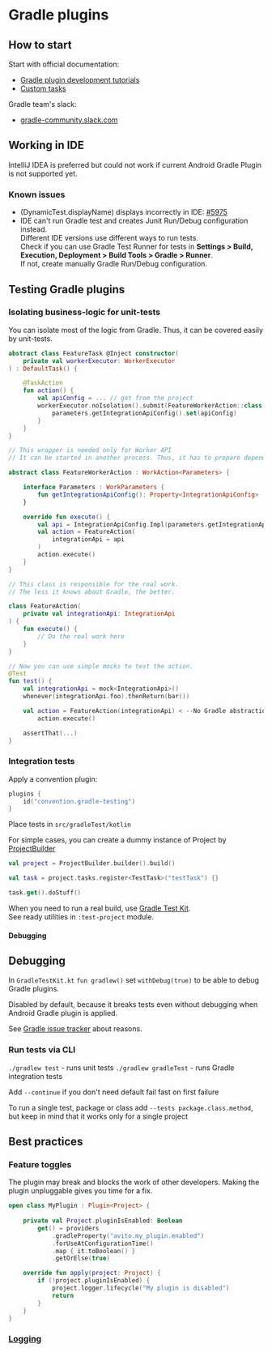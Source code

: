 # Gradle plugins

## How to start

Start with official documentation:

- [Gradle plugin development tutorials](https://gradle.org/guides/?q=Plugin%20Development)
- [Custom tasks](https://docs.gradle.org/current/userguide/custom_tasks.html)

Gradle team's slack:

- [gradle-community.slack.com](https://gradle-community.slack.com)

## Working in IDE

IntelliJ IDEA is preferred but could not work if current Android Gradle Plugin is not supported yet.

### Known issues

- (DynamicTest.displayName) displays incorrectly in IDE: [#5975](https://github.com/gradle/gradle/issues/5975)
- IDE can't run Gradle test and creates Junit Run/Debug configuration instead.  
  Different IDE versions use different ways to run tests.  
  Check if you can use Gradle Test Runner for tests in **Settings > Build, Execution, Deployment > Build Tools > Gradle > Runner**.  
  If not, create manually Gradle Run/Debug configuration.

## Testing Gradle plugins

### Isolating business-logic for unit-tests

You can isolate most of the logic from Gradle. Thus, it can be covered easily by unit-tests.

```kotlin
abstract class FeatureTask @Inject constructor(
    private val workerExecutor: WorkerExecutor
) : DefaultTask() {

    @TaskAction
    fun action() {
        val apiConfig = ... // get from the project
        workerExecutor.noIsolation().submit(FeatureWorkerAction::class.java) { parameters ->
            parameters.getIntegrationApiConfig().set(apiConfig)
        }
    }
}

// This wrapper is needed only for Worker API
// It can be started in another process. Thus, it has to prepare dependencies for the real work.

abstract class FeatureWorkerAction : WorkAction<Parameters> {

    interface Parameters : WorkParameters {
        fun getIntegrationApiConfig(): Property<IntegrationApiConfig>
    }

    override fun execute() {
        val api = IntegrationApiConfig.Impl(parameters.getIntegrationApiConfig().get())
        val action = FeatureAction(
            integrationApi = api
        )
        action.execute()
    }
}

// This class is responsible for the real work.
// The less it knows about Gradle, the better.

class FeatureAction(
    private val integrationApi: IntegrationApi
) {
    fun execute() {
        // Do the real work here
    }
}

// Now you can use simple mocks to test the action.
@Test
fun test() {
    val integrationApi = mock<IntegrationApi>()
    whenever(integrationApi.foo).thenReturn(bar())

    val action = FeatureAction(integrationApi) < --No Gradle abstractions here
        action.execute()

    assertThat(...)
}
```

### Integration tests

Apply a convention plugin:

```kotlin
plugins {
    id("convention.gradle-testing")
}
```

Place tests in `src/gradleTest/kotlin`

For simple cases, you can create a dummy instance of Project
by [ProjectBuilder](https://docs.gradle.org/current/javadoc/org/gradle/testfixtures/ProjectBuilder.html)

```kotlin
val project = ProjectBuilder.builder().build()

val task = project.tasks.register<TestTask>("testTask") {}

task.get().doStuff()
```

When you need to run a real build, use [Gradle Test Kit](https://docs.gradle.org/current/userguide/test_kit.html).\
See ready utilities in `:test-project` module.

#### Debugging

## Debugging

In `GradleTestKit.kt` `fun gradlew()` set `withDebug(true)` to be able to debug Gradle plugins. 

Disabled by default, because it breaks tests even without debugging when Android Gradle plugin is applied.

See [Gradle issue tracker](https://github.com/gradle/gradle/issues?utf8=%E2%9C%93&q=is%3Aissue+is%3Aopen+withDebug) about reasons.

### Run tests via CLI

`./gradlew test` - runs unit tests
`./gradlew gradleTest` - runs Gradle integration tests

Add `--continue` if you don't need default fail fast on first failure

To run a single test, package or class add `--tests package.class.method`, but keep in mind that it works only for a
single project

## Best practices

### Feature toggles

The plugin may break and blocks the work of other developers. Making the plugin unpluggable gives you time for a fix.

```kotlin
open class MyPlugin : Plugin<Project> {
    
    private val Project.pluginIsEnabled: Boolean
        get() = providers
            .gradleProperty("avito.my_plugin.enabled")
            .forUseAtConfigurationTime()
            .map { it.toBoolean() }
            .getOrElse(true)

    override fun apply(project: Project) {
        if (!project.pluginIsEnabled) {
            project.logger.lifecycle("My plugin is disabled")
            return
        }
    }
}
```

### [Logging](../ci/Logging.md)
